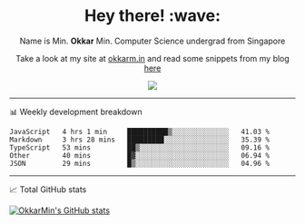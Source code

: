 <h1 align="center"> Hey there! :wave:</h1>

<p align="center">Name is Min. <strong>Okkar</strong> Min. Computer Science undergrad from Singapore</p>

<p align="center">Take a look at my site at <a href="https://okkarm.in" target="_blank">okkarm.in</a> and read some snippets from my blog <a href="https://okkarm.in/blog" target="_blank">here</a></p>

<p align="center">
  <a href="https://okkarm.in/linkedin" target='_blank'>
    <img src="https://img.shields.io/badge/linkedin-%230077B5.svg?&style=for-the-badge&logo=linkedin&logoColor=white" />
  </a>
 </p>

---

📊 Weekly development breakdown

<!--START_SECTION:waka-->
```text
JavaScript   4 hrs 1 min     ██████████▒░░░░░░░░░░░░░░   41.03 % 
Markdown     3 hrs 28 mins   █████████░░░░░░░░░░░░░░░░   35.39 % 
TypeScript   53 mins         ██▒░░░░░░░░░░░░░░░░░░░░░░   09.16 % 
Other        40 mins         █▓░░░░░░░░░░░░░░░░░░░░░░░   06.94 % 
JSON         29 mins         █▒░░░░░░░░░░░░░░░░░░░░░░░   04.96 % 
```
<!--END_SECTION:waka-->

---

📈 Total GitHub stats

<p>
  <a href="https://github.com/OkkarMin"><img src="https://github-readme-stats.vercel.app/api?username=OkkarMin&hide_border=true&show_icons=true&theme=graywhite" alt="OkkarMin's GitHub stats"></a>
</p>
